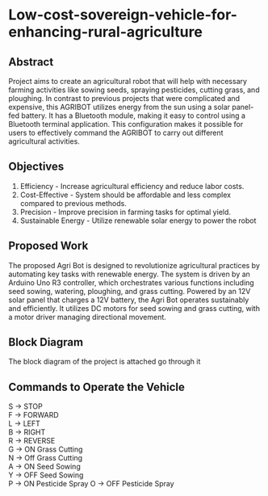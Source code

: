 # Low-cost-sovereign-vehicle-for-enhancing-rural-agriculture
 ## Abstract 
Project aims to create an agricultural robot that will help with necessary farming activities like sowing seeds, spraying pesticides, cutting grass, and ploughing. 
In contrast to previous projects that were complicated and expensive, this AGRIBOT utilizes energy from the sun using a solar panel-fed battery. 
It has a Bluetooth module, making it easy to control using a Bluetooth terminal application. 
This configuration makes it possible for users to effectively command the AGRIBOT to carry out different agricultural activities.

## Objectives
   1. Efficiency - Increase agricultural efficiency and reduce labor costs.
   2. Cost-Effective - System should be affordable and less complex compared to previous methods.
   3. Precision - Improve precision in farming tasks for optimal yield.
   4. Sustainable Energy - Utilize renewable solar energy to power the robot
## Proposed Work
   The proposed Agri Bot is designed to revolutionize agricultural practices by automating key tasks with renewable energy. 
   The system is driven by an Arduino Uno R3 controller, which orchestrates various functions including seed sowing, watering, ploughing, and grass cutting. 
   Powered by an 12V solar panel that charges a 12V battery, the Agri Bot operates sustainably and efficiently. 
   It utilizes DC motors for seed sowing and grass cutting, with a motor driver managing directional movement. 
## Block Diagram
   The block diagram of the project is attached go through it

 ## Commands to Operate the Vehicle
   S -> STOP                                                                                           
   F -> FORWARD                                                                               
   L -> LEFT                                                                                     
   B -> RIGHT                                                                                              
   R -> REVERSE                                                                                              
   G -> ON Grass Cutting                                                                                      
   N -> Off Grass Cutting                                   
   A -> ON  Seed Sowing                                                                   
   Y -> OFF Seed Sowing                                                                           
   P -> ON Pesticide Spray
   O -> OFF Pesticide Spray
   











